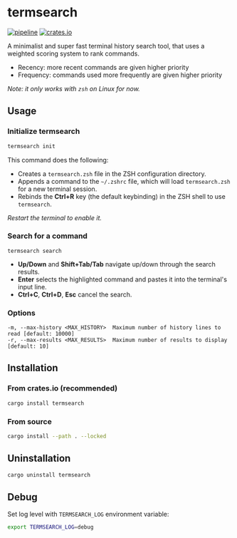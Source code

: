 # termsearch

[![pipeline](https://github.com/zenoxygen/termsearch/actions/workflows/ci.yaml/badge.svg)](https://github.com/zenoxygen/termsearch/actions/workflows/ci.yaml)
[![crates.io](https://img.shields.io/crates/v/termsearch.svg)](https://crates.io/crates/termsearch)

A minimalist and super fast terminal history search tool, that uses a weighted scoring system to rank commands.

- Recency: more recent commands are given higher priority
- Frequency: commands used more frequently are given higher priority

*Note: it only works with `zsh` on Linux for now.*

## Usage

### Initialize termsearch

```bash
termsearch init
```

This command does the following:

- Creates a `termsearch.zsh` file in the ZSH configuration directory.
- Appends a command to the `~/.zshrc` file, which will load `termsearch.zsh` for a new terminal session.
- Rebinds the **Ctrl+R** key (the default keybinding) in the ZSH shell to use `termsearch`.

*Restart the terminal to enable it.*

### Search for a command

```
termsearch search
```

- **Up/Down** and **Shift+Tab/Tab** navigate up/down through the search results.
- **Enter** selects the highlighted command and pastes it into the terminal's input line.
- **Ctrl+C**, **Ctrl+D**, **Esc** cancel the search.

### Options

```
-m, --max-history <MAX_HISTORY>  Maximum number of history lines to read [default: 10000]
-r, --max-results <MAX_RESULTS>  Maximum number of results to display [default: 10]
```

## Installation

### From crates.io (recommended)

```bash
cargo install termsearch
```

### From source

```bash
cargo install --path . --locked
```

## Uninstallation

```bash
cargo uninstall termsearch
```

## Debug

Set log level with `TERMSEARCH_LOG` environment variable:

```bash
export TERMSEARCH_LOG=debug
```
